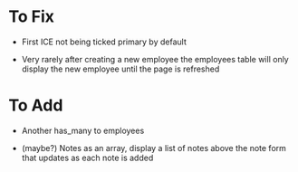 # To Fix

- First ICE not being ticked primary by default

- Very rarely after creating a new employee the employees table will only display the new employee until the page is refreshed

# To Add

- Another has_many to employees

- (maybe?) Notes as an array, display a list of notes above the note form that updates as each note is added
